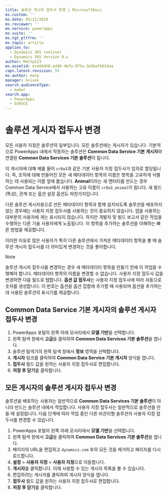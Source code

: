 ```yaml
---
title: 솔루션 게시자 접두사 변경 | MicrosoftDocs
ms.custom: ''
ms.date: 05/11/2018
ms.reviewer: ''
ms.service: powerapps
ms.suite: ''
ms.tgt_pltfrm: ''
ms.topic: article
applies_to:
  - Dynamics 365 (online)
  - Dynamics 365 Version 9.x
author: Mattp123
ms.assetid: ece684h8-ad40-4bfa-975a-3e5bafb854aa
caps.latest.revision: 55
ms.author: matp
manager: kvivek
search.audienceType:
  - maker
search.app:
  - PowerApps
  - D365CE
---
```


# <a name="change-the-solution-publisher-prefix"></a>솔루션 게시자 접두사 변경

모든 사용자 지정은 솔루션의 일부입니다. 모든 솔루션에는 게시자가 있습니다. 기본적으로 PowerApps 내에서 작동하는 솔루션은 **Common Data Service 기본 게시자**와 연결된 **Common Data Services 기본 솔루션**이 됩니다.

이 게시자에 대해 예를 들어 `cr8a3`과 같은 기본 사용자 지정 접두사가 임의로 할당됩니다. 즉, 조직에 대해 만들어진 모든 새 메타데이터 항목의 이름은 항목을 고유하게 식별하는 데 사용되는 이름 앞에 붙습니다. **Animal**이라는 새 엔터티를 만드는 경우 Common Data Service에서 사용하는 고유 이름이 `cr8a3_animal`이 됩니다. 새 필드(특성), 관계 또는 옵션 설정 옵션도 마찬가지입니다.

다른 솔루션 게시자용으로 만든 메타데이터 항목과 함께 설치되도록 솔루션을 배포하지 않는 경우에는 사용자 지정 접두사를 사용하는 것이 중요하지 않습니다. 앱을 사용하는 대부분의 사용자에 게는 표시되지 않습니다. 하지만 개발자 및 빌드 보고서 같은 작업을 수행하는 다른 기술 사용자에게 노출됩니다. 이 항목을 추가하는 솔루션을 이해하는 빠른 방법을 제공합니다.

이러한 이유로 많은 사용자가 특히 다른 솔루션에서 가져온 메타데이터 항목을 볼 때 솔루션 게시자 접두사를 더 의미있게 변경하는 것을 좋아합니다. 

> [!NOTE]
> 솔루션 게시자 접두사를 변경하는 경우 새 메타데이터 항목을 만들기 전에 이 작업을 수행해야 합니다. 메타데이터 항목의 이름을 변경할 수 없습니다.
> 사용자 지정 접두사 값을 변경하면 다음 필드로 탭합니다. **옵션 값 접두사**는 사용자 지정 접두사에 따라 자동으로 숫자를 생성합니다. 이 번호는 옵션을 옵션 집합에 추가할 때 사용되며 옵션을 추가하는 데 사용된 솔루션의 표시기를 제공합니다. 

## <a name="change-the-solution-publisher-prefix-for-the-common-data-service-default-publisher"></a>Common Data Service 기본 게시자의 솔루션 게시자 접두사 변경  

 1. PowerApps 포털의 왼쪽 아래 모서리에서 **모델 기반**을 선택합니다.
 2. 왼쪽 탐색 창에서 **고급**을 클릭하여 **Common Data Services 기본 솔루션**을 엽니다.
 3. 솔루션 탐색기의 왼쪽 탐색 창에서 **정보** 영역을 선택합니다.
 4. **게시자** 링크를 클릭하여 **Common Data Service 기본 게시자** 양식을 엽니다.
 5. **접두사** 필드 값을 원하는 사용자 지정 접두사로 편집합니다.
 6. **저장 후 닫기**를 클릭합니다.
  
## <a name="change-the-solution-publisher-prefix-for-any-publisher"></a>모든 게시자의 솔루션 게시자 접두사 변경

솔루션을 배포하는 사용자는 일반적으로 **Common Data Services 기본 솔루션**이 아니라 만드는 솔루션 내에서 작업합니다. 사용자 지정 접두사는 일반적으로 솔루션을 만들 때 설정됩니다. 다음 단계에 따라 작업 중인 다른 비관리형 솔루션의 사용자 지정 접두사를 변경할 수 있습니다. 

 1. PowerApps 포털의 왼쪽 아래 모서리에서 **모델 기반**을 선택합니다.
 2. 왼쪽 탐색 창에서 **고급**을 클릭하여 **Common Data Services 기본 솔루션**을 엽니다.
 3. 페이지의 URL을 편집하고 `dynamics.com` 후의 모든 것을 제거하고 페이지를 다시 로드합니다.
 4. **설정** > **사용자 지정** > **사용자 지정**으로 이동합니다. 
 5. **게시자**를 클릭합니다. 이제 사용할 수 있는 게시자 목록을 볼 수 있습니다.
 6. 편집하려는 게시자를 클릭하여 게시자 양식을 엽니다.
 7. **접두사** 필드 값을 원하는 사용자 지정 접두사로 편집합니다.
 6. **저장 후 닫기**를 클릭합니다.
  

